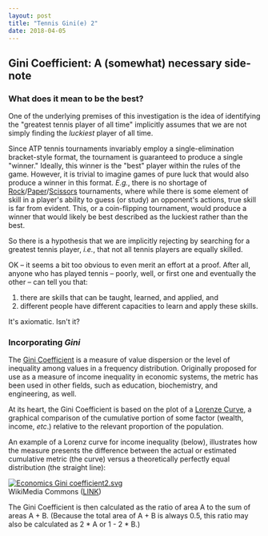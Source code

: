 ```yaml
---
layout: post
title: "Tennis Gini(e) 2"
date: 2018-04-05
---
```


<h2>
Gini Coefficient: A (somewhat) necessary side-note
</h2>
<h3>
What does it mean to be the best?
</h3>
<p>
One of the underlying premises of this investigation is the idea of identifying the "greatest tennis player of all time" implicitly assumes that we are not simply finding the <em>luckiest</em> player of all time.
</p>
<p>
Since ATP tennis tournaments invariably employ a single-elimination bracket-style format, the tournament is guaranteed to produce a single "winner." Ideally, this winner is the "best" player within the rules of the game. However, it is trivial to imagine games of pure luck that would also produce a winner in this format.  <em>E.g.</em>, there is no shortage of <a href="http://worldrps.com/">Rock</a>/<a href="https://kotaku.com/japans-most-intense-rock-paper-scissors-competition-1790085868">Paper</a>/<a href="https://priceonomics.com/the-world-of-competitive-rock-paper-scissors/">Scissors</a> tournaments, where while there is some element of skill in a player's ability to guess (or study) an opponent's actions, true skill is far from evident.  This, or a coin-flipping tournament, would produce a winner that would likely be best described as the luckiest rather than the best.
</p>
<p>
So there is a hypothesis that we are implicitly rejecting by searching for a greatest tennis player, <em>i.e.</em>, that not all tennis players are equally skilled.
</p>
<p>
OK – it seems a bit too obvious to even merit an effort at a proof.  After all, anyone who has played tennis – poorly, well, or first one and eventually the other – can tell you that:
</p>
<ol>
  <li>there are skills that can be taught, learned, and applied, and</li>
  <li>different people have different capacities to learn and apply these skills.</li>
</ol>

<p>
It's axiomatic. Isn't it?
</p>

<h3>
Incorporating <em>Gini</em>
</h3>

<p>
The <a href="https://en.wikipedia.org/wiki/Gini_coefficient">Gini Coefficient</a> is a measure of value dispersion or the level of inequality among values in a frequency distribution.  Originally proposed for use as a measure of income inequality in economic systems, the metric has been used in other fields, such as education, biochemistry, and engineering, as well.

At its heart, the Gini Coefficient is based on the plot of a <a href="https://en.wikipedia.org/wiki/Lorenz_curve">Lorenze Curve</a>, a graphical comparison of the cumulative portion of some factor (wealth, income, <em>etc</em>.) relative to the relevant proportion of the population.  

An example of a Lorenz curve for income inequality (below), illustrates how the measure presents the difference between the actual or estimated cumulative metric (the curve) versus a theoretically perfectly equal distribution (the straight line):
</p>

<p><a href="https://commons.wikimedia.org/wiki/File:Economics_Gini_coefficient2.svg#/media/File:Economics_Gini_coefficient2.svg"><img src="https://upload.wikimedia.org/wikipedia/commons/thumb/5/59/Economics_Gini_coefficient2.svg/1200px-Economics_Gini_coefficient2.svg.png" alt="Economics Gini coefficient2.svg"></a><br>WikiMedia Commons (<a href="http://en.wikipedia.org/wiki/File:Economics_Gini_coefficient.svg">LINK</a>)
</p>

<p>
The Gini Coefficient is then calculated as the ratio of area A to the sum of areas A + B.  (Because the total area of A + B is always 0.5, this ratio may also be calculated as 2 * A or 1 - 2 * B.)





</p>
